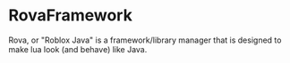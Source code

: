 # RovaFramework
Rova, or "Roblox Java" is a framework/library manager that is designed to make lua look (and behave) like Java.
